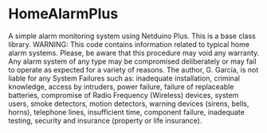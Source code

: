 HomeAlarmPlus
=============

A simple alarm monitoring system using Netduino Plus.  This is a base class library.
  WARNING: This code contains information related to typical home alarm systems.  Please, be aware that
  this procedure may void any warranty.
  Any alarm system of any type may be compromised deliberately or may fail to
  operate as expected for a variety of reasons.
  The author, G. García, is not liable for any System Failures such as: inadequate installation, 
  criminal knowledge, access by intruders, power failure, failure of replaceable batteries,
  compromise of Radio Frequency (Wireless) devices, system users, smoke detectors, motion
  detectors, warning devices (sirens, bells, horns), telephone lines, insufficient time, component
  failure, inadequate testing, security and insurance (property or life insurance).
